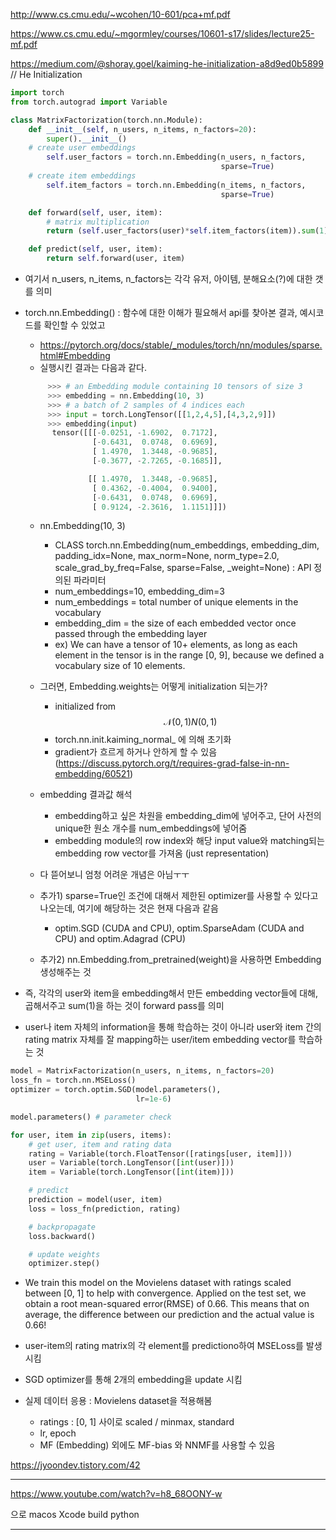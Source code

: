 

http://www.cs.cmu.edu/~wcohen/10-601/pca+mf.pdf

https://www.cs.cmu.edu/~mgormley/courses/10601-s17/slides/lecture25-mf.pdf

https://medium.com/@shoray.goel/kaiming-he-initialization-a8d9ed0b5899 // He Initialization



```python
import torch
from torch.autograd import Variable

class MatrixFactorization(torch.nn.Module):
    def __init__(self, n_users, n_items, n_factors=20):
        super().__init__()
	# create user embeddings
        self.user_factors = torch.nn.Embedding(n_users, n_factors,
                                               sparse=True)
	# create item embeddings
        self.item_factors = torch.nn.Embedding(n_items, n_factors,
                                               sparse=True)

    def forward(self, user, item):
    	# matrix multiplication
        return (self.user_factors(user)*self.item_factors(item)).sum(1)

    def predict(self, user, item):
        return self.forward(user, item)
```

- 여기서 n_users, n_items, n_factors는 각각 유저, 아이템, 분해요소(?)에 대한 갯를 의미
- torch.nn.Embedding() : 함수에 대한 이해가 필요해서 api를 찾아본 결과, 예시코드를 확인할 수 있었고
  - https://pytorch.org/docs/stable/_modules/torch/nn/modules/sparse.html#Embedding
  - 실행시킨 결과는 다음과 같다.
  
  ```python
       >>> # an Embedding module containing 10 tensors of size 3
       >>> embedding = nn.Embedding(10, 3)
       >>> # a batch of 2 samples of 4 indices each
       >>> input = torch.LongTensor([[1,2,4,5],[4,3,2,9]])
       >>> embedding(input)
        tensor([[[-0.0251, -1.6902,  0.7172],
                 [-0.6431,  0.0748,  0.6969],
                 [ 1.4970,  1.3448, -0.9685],
                 [-0.3677, -2.7265, -0.1685]],

                [[ 1.4970,  1.3448, -0.9685],
                 [ 0.4362, -0.4004,  0.9400],
                 [-0.6431,  0.0748,  0.6969],
                 [ 0.9124, -2.3616,  1.1151]]])
  ```
  - nn.Embedding(10, 3)
    - CLASS torch.nn.Embedding(num_embeddings, embedding_dim, padding_idx=None, max_norm=None, norm_type=2.0, scale_grad_by_freq=False, sparse=False, _weight=None) : API 정의된 파라미터
    - num_embeddings=10, embedding_dim=3
    - num_embeddings = total number of unique elements in the vocabulary
    - embedding_dim = the size of each embedded vector once passed through the embedding layer
    - ex) We can have a tensor of 10+ elements, as long as each element in the tensor is in the range [0, 9], because we defined a vocabulary size of 10 elements.
    
  - 그러면, Embedding.weights는 어떻게 initialization 되는가?
     - initialized from $$\mathcal{N}(0, 1)N(0,1)$$
     - torch.nn.init.kaiming_normal_ 에 의해 초기화
     - gradient가 흐르게 하거나 안하게 할 수 있음 (https://discuss.pytorch.org/t/requires-grad-false-in-nn-embedding/60521)
     
  - embedding 결과값 해석
     - embedding하고 싶은 차원을 embedding_dim에 넣어주고, 단어 사전의 unique한 원소 개수를 num_embeddings에 넣어줌
     - embedding module의 row index와 해당 input value와 matching되는 embedding row vector를 가져옴 (just representation)
    
  - 다 뜯어보니 엄청 어려운 개념은 아님ㅜㅜ
  - 추가1) sparse=True인 조건에 대해서 제한된 optimizer를 사용할 수 있다고 나오는데, 여기에 해당하는 것은 현재 다음과 같음
    - optim.SGD (CUDA and CPU), optim.SparseAdam (CUDA and CPU) and optim.Adagrad (CPU)
  - 추가2) nn.Embedding.from_pretrained(weight)을 사용하면 Embedding 생성해주는 것

- 즉, 각각의 user와 item을 embedding해서 만든 embedding vector들에 대해, 곱해서주고 sum(1)을 하는 것이 forward pass를 의미
- user나 item 자체의 information을 통해 학습하는 것이 아니라 user와 item 간의 rating matrix 자체를 잘 mapping하는 user/item embedding vector를 학습하는 것


```python
model = MatrixFactorization(n_users, n_items, n_factors=20)
loss_fn = torch.nn.MSELoss() 
optimizer = torch.optim.SGD(model.parameters(),
                            lr=1e-6)

model.parameters() # parameter check

for user, item in zip(users, items):
    # get user, item and rating data
    rating = Variable(torch.FloatTensor([ratings[user, item]]))
    user = Variable(torch.LongTensor([int(user)]))
    item = Variable(torch.LongTensor([int(item)]))

    # predict
    prediction = model(user, item)
    loss = loss_fn(prediction, rating)

    # backpropagate
    loss.backward()

    # update weights
    optimizer.step()
```

- We train this model on the Movielens dataset with ratings scaled between [0, 1] to help with convergence. Applied on the test set, we obtain a root mean-squared error(RMSE) of 0.66. This means that on average, the difference between our prediction and the actual value is 0.66!
- user-item의 rating matrix의 각 element를 predictiono하여 MSELoss를 발생시킴
- SGD optimizer를 통해 2개의 embedding을 update 시킴

- 실제 데이터 응용 : Movielens dataset을 적용해봄
  - ratings : [0, 1] 사이로 scaled / minmax, standard
  - lr, epoch
  - MF (Embedding) 외에도 MF-bias 와 NNMF를 사용할 수 있음



https://jyoondev.tistory.com/42





---



https://www.youtube.com/watch?v=h8_68OONY-w

으로 macos Xcode build python







---























 

​    











